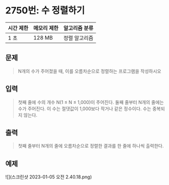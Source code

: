 # 2750번: 수 정렬하기

| 시간 제한 | 메모리 제한 | 알고리즘 분류 |
|-----|--------|---------|
| 1 초 | 128 MB | 정렬 알고리즘 |

## 문제

> N개의 수가 주어졌을 때, 이를 오름차순으로 정렬하는 프로그램을 작성하시오

## 입력

> 첫째 줄에 수의 개수 N(1 ≤ N ≤ 1,000)이 주어진다. 둘째 줄부터 N개의 줄에는 수가 주어진다. 이 수는 절댓값이 1,000보다 작거나 같은 정수이다. 수는 중복되지 않는다.

## 출력

> 첫째 줄부터 N개의 줄에 오름차순으로 정렬한 결과를 한 줄에 하나씩 출력한다.

## 예제

![](스크린샷 2023-01-05 오전 2.40.18.png)